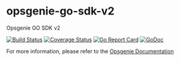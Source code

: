 # opsgenie-go-sdk-v2
Opsgenie GO SDK v2

[![Build Status](https://travis-ci.com/opsgenie/opsgenie-go-sdk-v2.svg?branch=master)](https://travis-ci.com/opsgenie/opsgenie-go-sdk-v2)
[![Coverage Status](https://coveralls.io/repos/github/opsgenie/opsgenie-go-sdk-v2/badge.svg?branch=master)](https://coveralls.io/github/opsgenie/opsgenie-go-sdk-v2?branch=master)
[![Go Report Card](https://goreportcard.com/badge/github.com/opsgenie/opsgenie-go-sdk-v2)](https://goreportcard.com/report/github.com/opsgenie/opsgenie-go-sdk-v2)
[![GoDoc](https://godoc.org/github.com/opsgenie/opsgenie-go-sdk-v2?status.svg)](https://godoc.org/github.com/opsgenie/opsgenie-go-sdk-v2)

For more information, please refer to the [Opsgenie Documentation](https://docs.opsgenie.com/docs/opsgenie-go-api-v2)

